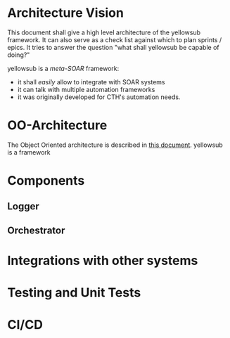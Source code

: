 # Architecture Vision

This document shall give a high level architecture of the yellowsub framework.
It can also serve as a check list against which to plan sprints / epics.
It tries to answer the question "what shall yellowsub be capable of doing?"

yellowsub is a *meta-SOAR* framework:

* it shall _easily_ allow to integrate with SOAR systems
* it can talk with multiple automation frameworks
* it was originally developed for CTH's automation needs.

# OO-Architecture

The Object Oriented architecture is described in [this document](OO-Architecture.md).
yellowsub is a framework 

# Components


## Logger
## Orchestrator
## 


# Integrations with other systems

##

# Testing and Unit Tests

# CI/CD

# 

